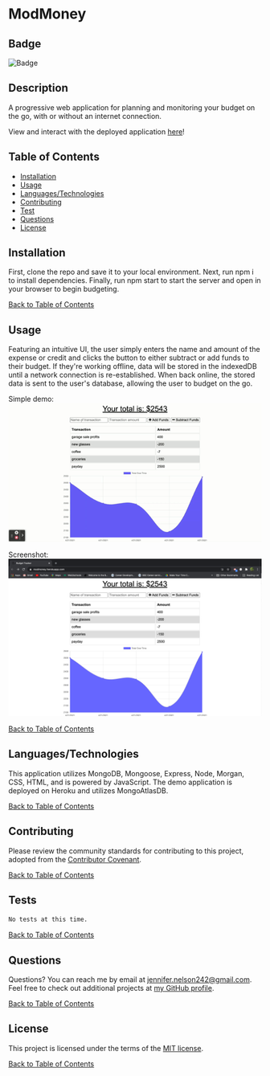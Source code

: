 # ModMoney

## Badge

![Badge](https://img.shields.io/badge/license-MIT-green.svg)

## Description

A progressive web application for planning and monitoring your budget on the go, with or without an internet connection.

View and interact with the deployed application [here](https://modmoney.herokuapp.com/)!

## Table of Contents

- [Installation](#Installation)
- [Usage](#Usage)
- [Languages/Technologies](#Languages/Technologies)
- [Contributing](#Contributing)
- [Test](#Tests)
- [Questions](#Questions)
- [License](#License)

## Installation

First, clone the repo and save it to your local environment. Next, run npm i to install dependencies. Finally, run npm start to start the server and open in your browser to begin budgeting.

[Back to Table of Contents](#table-of-contents)

## Usage

Featuring an intuitive UI, the user simply enters the name and amount of the expense or credit and clicks the button to either subtract or add funds to their budget. If they're working offline, data will be stored in the indexedDB until a network connection is re-established.  When back online, the stored data is sent to the user's database, allowing the user to budget on the go.

Simple demo:
![gifdemo](./assets/BudgetTracker.gif)

Screenshot:
![screenshot](./assets/screenShot.png)

[Back to Table of Contents](#table-of-contents)

## Languages/Technologies 

This application utilizes MongoDB, Mongoose, Express, Node, Morgan, CSS, HTML, and is powered by JavaScript. The demo application is deployed on Heroku and utilizes MongoAtlasDB.

[Back to Table of Contents](#table-of-contents)

## Contributing

Please review the community standards for contributing to this project, adopted from the [Contributor Covenant](https://www.contributor-covenant.org/).

[Back to Table of Contents](#table-of-contents)

## Tests

```bash
No tests at this time.
```

[Back to Table of Contents](#table-of-contents)

## Questions

Questions? You can reach me by email at jennifer.nelson242@gmail.com. Feel free to check out additional projects at [my GitHub profile](https://github.com/jnel-221).

[Back to Table of Contents](#table-of-contents)

## License

This project is licensed under the terms of the [MIT license](LICENSE).

[Back to Table of Contents](#table-of-contents)
